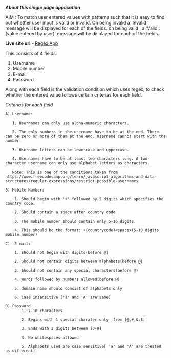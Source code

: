 ***About this single page application***

AIM : To match user entered values with patterns such that it is easy to find out whether user input is valid or invalid.
On being invalid a 'Invalid <fieldname>' message will be displayed for each of the fields.
on being valid , a 'Valid <fieldname>: (value entered by user)' message will be displayed for each of the fields.
    
**Live site url** - [Regex App](https://vaishak10.github.io/regexApp/)

This consists of 4 fields:
1. Username
2. Mobile number
3. E-mail
4. Password

Along with each field is the validation condition which uses regex, to check whether the entered value follows certain criterias for each field.

*Criterias for each field*

    A) Username:
       
       1. Usernames can only use alpha-numeric characters.

       2. The only numbers in the username have to be at the end. There can be zero or more of them at the end. Username cannot start with the number.

       3. Username letters can be lowercase and uppercase.

       4. Usernames have to be at least two characters long. A two-character username can only use alphabet letters as characters.

       Note: This is one of the conditions taken from https://www.freecodecamp.org/learn/javascript-algorithms-and-data-structures/regular-expressions/restrict-possible-usernames

    B) Mobile Number:
        
        1. Should begin with '+' followed by 2 digits which specifies the country code.

        2. Should contain a space after country code

        3. The mobile number should contain only 5-10 digits.

        4. This should be the format: +(countrycode)<space>(5-10 digits mobile number) 
    
    C)  E-mail:

        1. Should not begin with digits(before @)

        2. Should not contain digits between alphabets(before @)

        3. Should not contain any special characters(before @)

        4. Words followed by numbers allowed(before @)

        5. domain name should consist of alphabets only

        6. Case insensitive ['a' and 'A' are same]
    
    D) Password
           1. 7-10 characters

           2. Begins with 1 special charater only ,from [@,#,&,$]

           3. Ends with 2 digits between [0-9]

           4. No whitespaces allowed

           5. Alphabets used are case sensitive[ 'a' and 'A' are treated as different]


    


